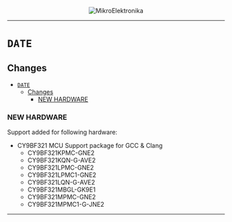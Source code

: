 <p align="center">
  <img src="http://www.mikroe.com/img/designs/beta/logo_small.png?raw=true" alt="MikroElektronika"/>
</p>

---

# `DATE`

## Changes

- [`DATE`](#date)
  - [Changes](#changes)
    - [NEW HARDWARE](#new-hardware)

### NEW HARDWARE

Support added for following hardware:

+ CY9BF321 MCU Support package for GCC & Clang
  + CY9BF321KPMC-GNE2
  + CY9BF321KQN-G-AVE2
  + CY9BF321LPMC-GNE2
  + CY9BF321LPMC1-GNE2
  + CY9BF321LQN-G-AVE2
  + CY9BF321MBGL-GK9E1
  + CY9BF321MPMC-GNE2
  + CY9BF321MPMC1-G-JNE2

---
